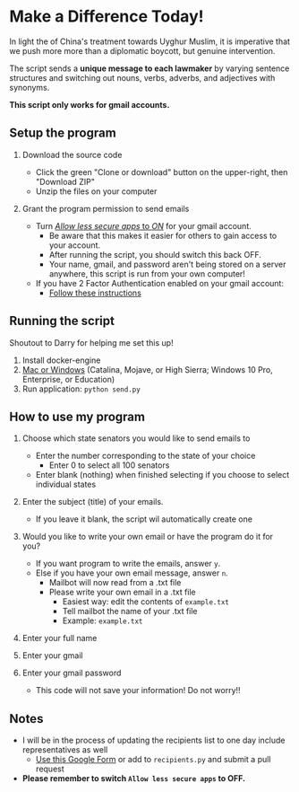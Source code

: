 # Make a Difference Today!

In light the of China's treatment towards Uyghur Muslim, it is imperative that we push more more than a diplomatic boycott, but genuine intervention. 

The script sends a **unique message to each lawmaker** by varying sentence structures and switching out nouns, verbs, adverbs, and adjectives with synonyms. 

**This script only works for gmail accounts.** 

## Setup the program
1. Download the source code
	- Click the green "Clone or download" button on the upper-right, then "Download ZIP"
	- Unzip the files on your computer 

2. Grant the program permission to send emails
	- Turn [_Allow less secure apps_  to  _ON_](https://myaccount.google.com/lesssecureapps) for your gmail account.
		- Be aware that this makes it easier for others to gain access to your account.
		- After running the script, you should switch this back OFF.
		- Your name, gmail, and password aren't being stored on a server anywhere, this script is run from your own computer!
	- If you have 2 Factor Authentication enabled on your gmail account:
		- [Follow these instructions](https://support.google.com/accounts/answer/185833)
	

## Running the script
Shoutout to Darry for helping me set this up!
1. Install docker-engine
2. [Mac or Windows](https://docs.docker.com/engine/install/) (Catalina, Mojave, or High Sierra; Windows 10 Pro, Enterprise, or Education)
3. Run application: `python send.py`

## How to use my program

1. Choose which state senators you would like to send emails to
	- Enter the number corresponding to the state of your choice
		- Enter 0 to select all 100 senators
	- Enter blank (nothing) when finished selecting if you choose to select individual states

2. Enter the subject (title) of your emails.
	- If you leave it blank, the script wil automatically create one 

3. Would you like to write your own email or have the program do it for you?
	- If you want program to write the emails, answer `y`.
	- Else if you have your own email message, answer `n`.
		- Mailbot will now read from a .txt file
		- Please write your own email in a .txt file
			- Easiest way: edit the contents of `example.txt`
			- Tell mailbot the name of your .txt file
			- Example: `example.txt`
			
4. Enter your full name

5. Enter your gmail

6. Enter your gmail password
	- This code will not save your information! Do not worry!!
	
## Notes

- I will be in the process of updating the recipients list to one day include representatives as well
	- [Use this Google Form](https://forms.gle/cm2Ayjs4mguQ77uK9) or add to `recipients.py` and submit a pull request
- **Please remember to switch `Allow less secure apps` to OFF.**


